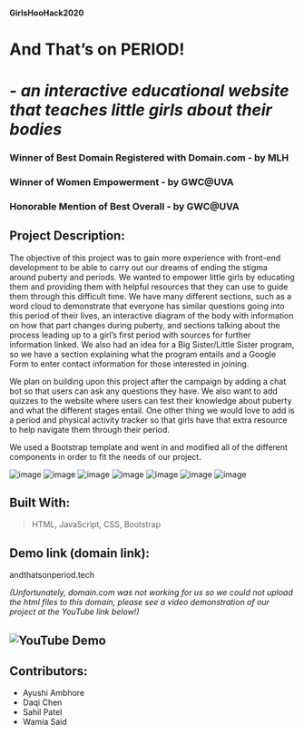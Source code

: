 #### GirlsHooHack2020

# And That’s on PERIOD! 
# - *an interactive educational website that teaches little girls about their bodies*
### Winner of Best Domain Registered with Domain.com - by MLH
### Winner of Women Empowerment - by GWC@UVA
### Honorable Mention of Best Overall - by GWC@UVA
## Project Description: 

The objective of this project was to gain more experience with front-end development to be able to carry out our dreams of ending the stigma around puberty and periods. We wanted to empower little girls by educating them and providing them with helpful resources that they can use to guide them through this difficult time. 
We have many different sections, such as a word cloud to demonstrate that everyone has similar questions going into this period of their lives, an interactive diagram of the body with information on how that part changes during puberty, and sections talking about the process leading up to a girl’s first period with sources for further information linked. We also had an idea for a Big Sister/Little Sister program, so we have a section explaining what the program entails and a Google Form to enter contact information for those interested in joining.

We plan on building upon this project after the campaign by adding a chat bot so that users can ask any questions they have. We also want to add quizzes to the website where users can test their knowledge about puberty and what the different stages entail. One other thing we would love to add is a period and physical activity tracker so that girls have that extra resource to help navigate them through their period.

We used a Bootstrap template and went in and modified all of the different components in order to fit the needs of our project.


![image](https://user-images.githubusercontent.com/55526292/96388115-c4c42700-1174-11eb-8f9e-37ffb225512c.png)
![image](https://user-images.githubusercontent.com/55526292/96388125-d3124300-1174-11eb-91d8-1b168eb12386.png)
![image](https://user-images.githubusercontent.com/55526292/96388130-e3c2b900-1174-11eb-9898-01f7992bd4da.png)
![image](https://user-images.githubusercontent.com/55526292/96388137-ec1af400-1174-11eb-80e9-dcea035c93f7.png)
![image](https://user-images.githubusercontent.com/55526292/96388141-f50bc580-1174-11eb-88db-22731f94d9c6.png)
![image](https://user-images.githubusercontent.com/55526292/96388146-fdfc9700-1174-11eb-814c-e924be723242.png)
![image](https://user-images.githubusercontent.com/55526292/96388152-0654d200-1175-11eb-91e3-a57fb4e57ff4.png)

## Built With: 
> HTML, JavaScript, CSS, Bootstrap

## Demo link (domain link): 
andthatsonperiod.tech 

*(Unfortunately, domain.com was not working for us so we could not upload the html files to this domain, please see a video demonstration of our project at the YouTube link below!)*

## ![YouTube Demo](https://youtu.be/c0KhV5yyFrg)

## Contributors:
- Ayushi Ambhore 
- Daqi Chen
- Sahil Patel
- Wamia Said

